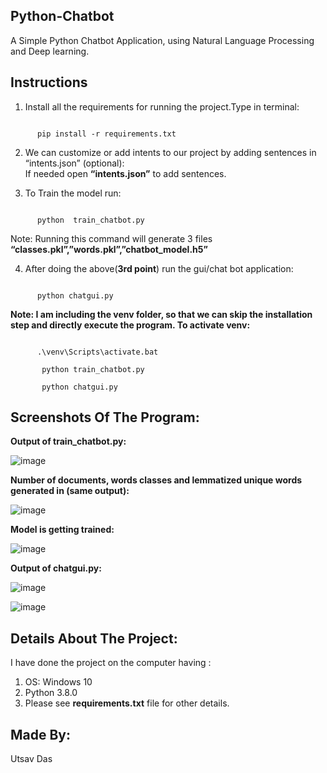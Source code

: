 ## Python-Chatbot
A Simple Python Chatbot Application, using Natural Language Processing and Deep learning.


## Instructions

1.	Install all the requirements for running the project.Type in terminal:<br/> 

```
    
      pip install -r requirements.txt

```

2.	We can customize or add intents to our project by adding sentences in “intents.json” (optional):<br/>
    If needed open **“intents.json”** to add sentences.

3.	To Train the model run:   
```
   
      python  train_chatbot.py  

```
Note: Running this command will generate 3 files **“classes.pkl”,”words.pkl”,”chatbot_model.h5”**

4.	After doing the above(**3rd point**) run the gui/chat bot application:
```                 

      python chatgui.py

```
**Note: I am including the venv folder, so that we can skip the installation step and directly execute
the program. To activate venv:**<br/>
```

      .\venv\Scripts\activate.bat
    
       python train_chatbot.py

       python chatgui.py

```
## Screenshots Of The Program:
**Output of train_chatbot.py:**

![image](https://user-images.githubusercontent.com/85437460/120922160-32619b00-c6e5-11eb-9bee-3ca75291a4f2.png)


**Number of documents, words classes and lemmatized unique words generated in (same output):**

![image](https://user-images.githubusercontent.com/85437460/120922185-49a08880-c6e5-11eb-8657-07add3d1b487.png)


**Model is getting trained:**

![image](https://user-images.githubusercontent.com/85437460/120922193-5329f080-c6e5-11eb-863d-a829b7962756.png)

**Output of chatgui.py:**


![image](https://user-images.githubusercontent.com/85437460/120922204-6046df80-c6e5-11eb-8fb3-20f392210762.png)


![image](https://user-images.githubusercontent.com/85437460/120922206-63da6680-c6e5-11eb-8cd9-79c0e64ea5aa.png)


## Details About The Project:

I have done the project on the computer having :
1. OS: Windows 10
2. Python 3.8.0
3. Please see **requirements.txt** file for other details.


## Made By:

Utsav Das












